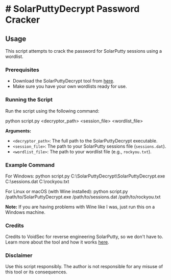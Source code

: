 # # SolarPuttyDecrypt Password Cracker

## Usage

This script attempts to crack the password for SolarPutty sessions using a wordlist.

### Prerequisites

- Download the SolarPuttyDecrypt tool from [here](https://github.com/VoidSec/SolarPuttyDecrypt/releases).
- Make sure you have your own wordlists ready for use.

### Running the Script

Run the script using the following command:

python script.py <decryptor_path> <session_file> <wordlist_file>

**Arguments:**
- `<decryptor_path>`: The full path to the SolarPuttyDecrypt executable.
- `<session_file>`: The path to your SolarPutty sessions file (`sessions.dat`).
- `<wordlist_file>`: The path to your wordlist file (e.g., `rockyou.txt`).

### Example Command

For Windows:
python script.py C:\SolarPuttyDecrypt\SolarPuttyDecrypt.exe C:\sessions.dat C:\rockyou.txt

For Linux or macOS (with Wine installed):
python script.py /path/to/SolarPuttyDecrypt.exe /path/to/sessions.dat /path/to/rockyou.txt

**Note:** If you are having problems with Wine like I was, just run this on a Windows machine.

### Credits

Credits to VoidSec for reverse engineering SolarPutty, so we don't have to. Learn more about the tool and how it works [here](https://voidsec.com/solarputtydecrypt/).

### Disclaimer

Use this script responsibly. The author is not responsible for any misuse of this tool or its consequences.